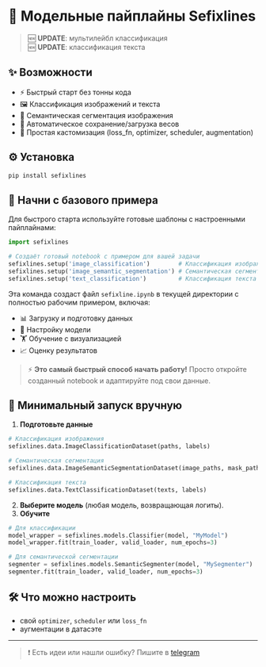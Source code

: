 # 🚀 Модельные пайплайны **Sefixlines**

> 🆕 **UPDATE**: мультилейбл классификация  
> 🆕 **UPDATE**: классификация текста  

## ✨ Возможности
- ⚡ Быстрый старт без тонны кода
- 🖼️ Классификация изображений и текста
- 🎯 Семантическая сегментация изображения
- 💾 Автоматическое сохранение/загрузка весов
- 🔧 Простая кастомизация (loss_fn, optimizer, scheduler, augmentation)

## ⚙️ Установка
```bash
pip install sefixlines
```

## 🎯 Начни с базового примера

Для быстрого старта используйте готовые шаблоны с настроенными пайплайнами:

```python
import sefixlines

# Создаёт готовый notebook с примером для вашей задачи
sefixlines.setup('image_classification')        # Классификация изображений
sefixlines.setup('image_semantic_segmentation') # Семантическая сегментация
sefixlines.setup('text_classification')         # Классификация текста
```

Эта команда создаст файл `sefixline.ipynb` в текущей директории с полностью рабочим примером, включая:
- 📊 Загрузку и подготовку данных
- 🤖 Настройку модели
- 🏋️ Обучение с визуализацией
- 📈 Оценку результатов

> ⚡ **Это самый быстрый способ начать работу!** Просто откройте созданный notebook и адаптируйте под свои данные.

## 🚦 Минимальный запуск вручную
1. **Подготовьте данные**
```python
# Классификация изображения
sefixlines.data.ImageClassificationDataset(paths, labels)

# Семантическая сегментация
sefixlines.data.ImageSemanticSegmentationDataset(image_paths, mask_paths)

# Классификация текста
sefixlines.data.TextClassificationDataset(texts, labels)
```
2. **Выберите модель** (любая модель, возвращающая логиты).
3. **Обучите**
```python
# Для классификации
model_wrapper = sefixlines.models.Classifier(model, "MyModel")
model_wrapper.fit(train_loader, valid_loader, num_epochs=3)

# Для семантической сегментации
segmenter = sefixlines.models.SemanticSegmenter(model, "MySegmenter")
segmenter.fit(train_loader, valid_loader, num_epochs=3)
```

## 🛠 Что можно настроить
- свой `optimizer`, `scheduler` или `loss_fn`
- аугментации в датасэте


---
> ❗ Есть идеи или нашли ошибку? Пишите в [telegram](https://t.me/sefixnep)
